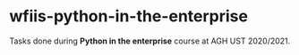 # wfiis-python-in-the-enterprise

Tasks done during **Python in the enterprise** course at AGH UST 2020/2021.
